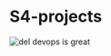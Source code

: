 # S4-projects

![del](https://user-images.githubusercontent.com/96950933/216551396-58ffa498-0148-4a61-97ac-74aaeb0bd115.png)
devops is great

